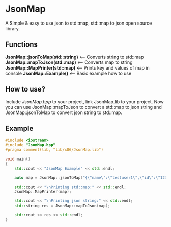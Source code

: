 # JsonMap
A Simple &amp; easy to use json to std::map, std::map to json open source library.

## Functions
<strong>JsonMap::jsonToMap(std::string)</strong>	<-- Converts string to std::map
<strong>JsonMap::mapToJson(std::map)</strong>		<-- Converts map to string
<strong>JsonMap::MapPrinter(std::map)</strong>      <-- Prints key and values of map in console
<strong>JsonMap::Example()</strong>					<-- Basic example how to use

## How to use?
Include *JsonMap.hpp* to your project, link JsonMap.lib to your project.
Now you can use JsonMap::mapToJson to convert a std::map to json string and JsonMap::jsonToMap to convert json string to std::map.

## Example
```cpp
#include <iostream>
#include "JsonMap.hpp"
#pragma comment(lib, "lib/x86/JsonMap.lib")

void main()
{
	std::cout << "JsonMap Example" << std::endl;

	auto map = JsonMap::jsonToMap("{\"name\":\"testuser1\",\"id\":\"12345\", \"level\":\"64\",\"rank\":\"1\"}");

	std::cout << "\nPrinting std::map:" << std::endl;
	JsonMap::MapPrinter(map);

	std::cout << "\nPrinting json string:" << std::endl;
	std::string res = JsonMap::mapToJson(map);

	std::cout << res << std::endl;
}
```
